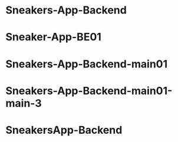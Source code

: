# Sneakers-App-Backend

# Sneaker-App-BE01
# Sneakers-App-Backend-main01
# Sneakers-App-Backend-main01-main-3
# SneakersApp-Backend
